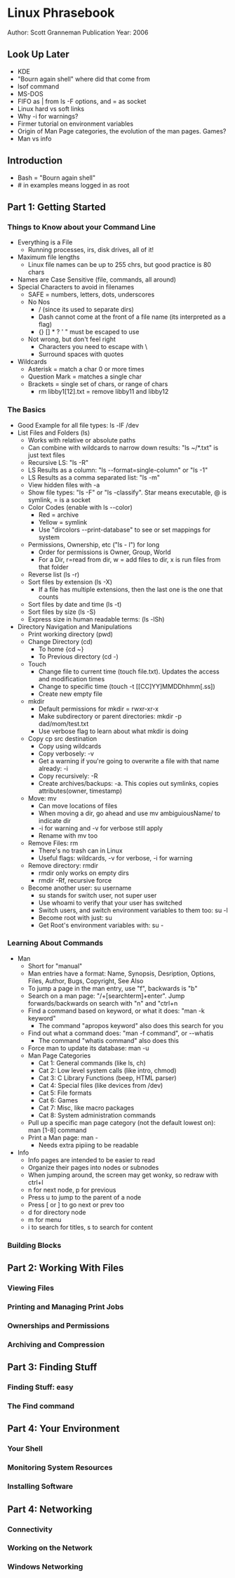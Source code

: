 # Linux Phrasebook

Author: Scott Granneman
Publication Year: 2006

## Look Up Later

* KDE
* "Bourn again shell" where did that come from
* lsof command
* MS-DOS
* FIFO as | from ls -F options, and = as socket
* Linux hard vs soft links
* Why -i for warnings?
* Firmer tutorial on environment variables
* Origin of Man Page categories, the evolution of the man pages. Games?
* Man vs info

## Introduction

* Bash = "Bourn again shell"
* \# in examples means logged in as root

## Part 1: Getting Started

### Things to Know about your Command Line

* Everything is a File
  * Running processes, irs, disk drives, all of it!
* Maximum file lengths
  * Linux file names can be up to 255 chrs, but good practice is 80 chars
* Names are Case Sensitive (file, commands, all around)
* Special Characters to avoid in filenames
  * SAFE = numbers, letters, dots, underscores
  * No Nos
    * / (since its used to separate dirs)
    * Dash cannot come at the front of a file name (its interpreted as a flag)
    * {} [] * ? ' " must be escaped to use
  * Not wrong, but don't feel right
    * Characters you need to escape with \\
    * Surround spaces with quotes
* Wildcards
  * Asterisk = match a char 0 or more times
  * Question Mark = matches a single char
  * Brackets = single set of chars, or range of chars
    * rm libby1[12].txt = remove libby11 and libby12

### The Basics

* Good Example for all file types: ls -lF /dev
* List Files and Folders (ls)
  * Works with relative or absolute paths
  * Can combine with wildcards to narrow down results: "ls ~/*.txt" is just text files
  * Recursive LS: "ls -R"
  * LS Results as a column: "ls --format=single-column" or "ls -1"
  * LS Results as a comma separated list: "ls -m"
  * View hidden files with -a
  * Show file types: "ls -F" or "ls -classify". Star means executable, @ is symlink,  = is a socket
  * Color Codes (enable with ls --color)
    * Red = archive
    * Yellow = symlink
    * Use "dircolors --print-database" to see or set mappings for system
  * Permissions, Ownership, etc ("ls - l") for long
    * Order for permissions is Owner, Group, World
    * For a Dir, r=read from dir, w = add files to dir, x is run files from that folder
  * Reverse list (ls -r)
  * Sort files by extension (ls -X)
    * If a file has multiple extensions, then the last one is the one that counts
  * Sort files by date and time (ls -t)
  * Sort files by size (ls -S)
  * Express size in human readable terms: (ls -lSh)
* Directory Navigation and Manipulations
  * Print working directory (pwd)
  * Change Directory (cd)
    * To home {cd ~}
    * To Previous directory (cd -)
  * Touch
    * Change file to current time (touch file.txt). Updates the access and modification times
    * Change to specific time (touch -t [[CC]YY]MMDDhhmm[.ss])
    * Create new empty file
  * mkdir
    * Default permissions for mkdir = rwxr-xr-x
    * Make subdirectory or parent directories: mkdir -p dad/mom/test.txt
    * Use verbose flag to learn about what mkdir is doing
  * Copy cp src destination
    * Copy using wildcards
    * Copy verbosely: -v
    * Get a warning if you're going to overwrite a file with that name already: -i
    * Copy recursively: -R
    * Create archives/backups: -a. This copies out symlinks, copies attributes(owner, timestamp)
  * Move: mv
    * Can move locations of files
    * When moving a dir, go ahead and use mv ambiguiousName/ to indicate dir
    * -i for warning and -v for verbose still apply
    * Rename with mv too
  * Remove Files: rm
    * There's no trash can in Linux
    * Useful flags: wildcards, -v for verbose, -i for warning
  * Remove directory: rmdir
    * rmdir only works on empty dirs
    * rmdir -Rf, recursive force
  * Become another user: su username
    * su stands for switch user, not super user
    * Use whoami to verify that your user has switched
    * Switch users, and switch environment variables to them too: su -l
    * Become root with just: su
    * Get Root's environment variables with: su -

### Learning About Commands

* Man
  * Short for "manual"
  * Man entries have a format: Name, Synopsis, Desription, Options, Files, Author, Bugs, Copyright, See Also
  * To jump a page in the man entry, use "f", backwards is "b"
  * Search on a man page: "/+[searchterm]+enter". Jump forwards/backwards on search with "n" and "ctrl+n
  * Find a command based on keyword, or what it does: "man -k keyword"
    * The command "apropos keyword" also does this search for you
  * Find out what a command does: "man -f command", or --whatis
    * The command "whatis command" also does this
  * Force man to update its database: man -u
  * Man Page Categories
    * Cat 1: General commands (like ls, ch)
    * Cat 2: Low level system calls (like intro, chmod)
    * Cat 3: C Library Functions (beep, HTML parser)
    * Cat 4: Special files (like devices from /dev)
    * Cat 5: File formats
    * Cat 6: Games
    * Cat 7: Misc, like macro packages
    * Cat 8: System administration commands
  * Pull up a specific man page category (not the default lowest on): man [1-8] command
  * Print a Man page: man -
    * Needs extra pipiing to be readable
* Info
  * Info pages are intended to be easier to read
  * Organize their pages into nodes or subnodes
  * When jumping around, the screen may get wonky, so redraw with ctrl+l
  * n for next node, p for previous
  * Press u to jump to the parent of a node
  * Press [ or ] to go next or prev too
  * d for directory node
  * m for menu
  * i to search for titles, s to search for content

### Building Blocks

## Part 2: Working With Files

### Viewing Files

### Printing and Managing Print Jobs

### Ownerships and Permissions

### Archiving and Compression

## Part 3: Finding Stuff

### Finding Stuff: easy

### The Find command

## Part 4: Your Environment

### Your Shell

### Monitoring System Resources

### Installing Software

## Part 4: Networking

### Connectivity

### Working on the Network

### Windows Networking